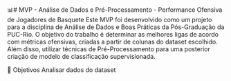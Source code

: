 📊# MVP - Análise de Dados e Pré-Processamento - Performance Ofensiva de Jogadores de Basquete
Este MVP foi desenvolvido como um projeto para a disciplina de Análise de Dados e Boas Práticas da Pós-Graduação da PUC-Rio. O objetivo do trabalho é determinar as melhores ligas de acordo com métricas ofensivas, criadas a partir de colunas do dataset escolhido. Além disso, utilizar técnicas de Pré-Processamento para uma posterior criação de modelo de classificação supervisionada.

🧠 Objetivos
Analisar dados do dataset
